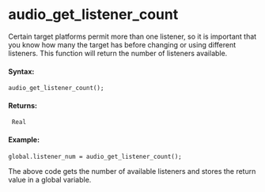 # audio_get_listener_count

Certain target platforms permit more than one listener, so it is
important that you know how many the target has before changing or using
different listeners. This function will return the number of listeners
available.

#### Syntax:

``` gml
audio_get_listener_count();
```

#### Returns:

``` gml
 Real
```

#### Example:

``` gml
global.listener_num = audio_get_listener_count();
```

The above code gets the number of available listeners and stores the
return value in a global variable.
